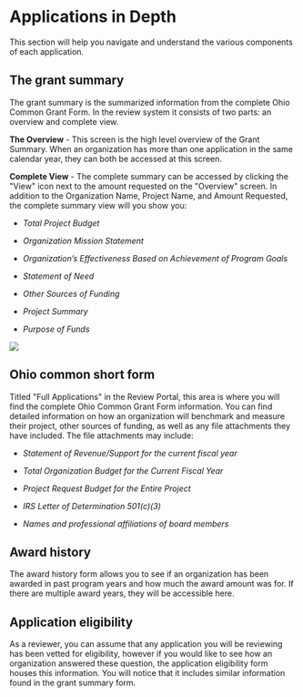 # Applications in Depth

This section will help you navigate and understand the various components of each application. 

## The grant summary

The grant summary is the summarized information from the complete Ohio Common Grant Form. In the review system it consists of two parts: an overview and complete view. 

**The Overview** - This screen is the high level overview of the Grant Summary. When an organization has more than one application in the same calendar year, they can both be accessed at this screen.

**Complete View** - The complete summary can be accessed by clicking the "View" icon next to the amount requested on the "Overview" screen. In addition to the Organization Name, Project Name, and Amount Requested, the complete summary view will you show you: 

* *Total Project Budget* 

* *Organization Mission Statement*

* *Organization’s Effectiveness Based on Achievement of Program Goals*

* *Statement of Need*

* *Other Sources of Funding*

* *Project Summary*

* *Purpose of Funds*

![](/_media/view-icon2.png)
  

## Ohio common short form

Titled "Full Applications" in the Review Portal, this area is where you will find the complete Ohio Common Grant Form information. You can find detailed information on how an organization will benchmark and measure their project, other sources of funding, as well as any file attachments they have included. The file attachments may include: 

* *Statement of Revenue/Support for the current fiscal year*

* *Total Organization Budget for the Current Fiscal Year*

* *Project Request Budget for the Entire Project*

* *IRS Letter of Determination 501(c)(3)*

* *Names and professional affiliations of board members*


## Award history

The award history form allows you to see if an organization has been awarded in past program years and how much the award amount was for. If there are multiple award years, they will be accessible here. 


## Application eligibility

As a reviewer, you can assume that any application you will be reviewing has been vetted for eligibility, however if you would like to see how an organization answered these question, the application eligibility form houses this information. You will notice that it includes similar information found in the grant summary form.
